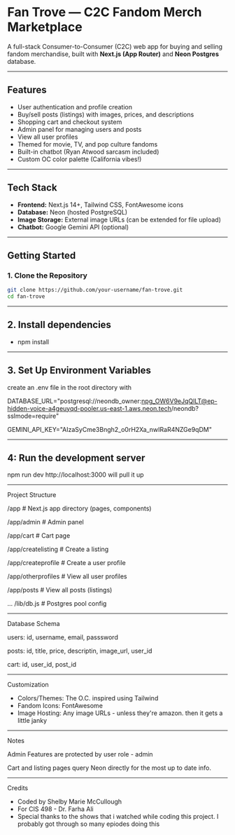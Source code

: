 # Fan Trove — C2C Fandom Merch Marketplace

A full-stack Consumer-to-Consumer (C2C) web app for buying and selling fandom merchandise, built with **Next.js (App Router)** and **Neon Postgres** database.

---

## Features

- User authentication and profile creation
- Buy/sell posts (listings) with images, prices, and descriptions
- Shopping cart and checkout system
- Admin panel for managing users and posts
- View all user profiles
- Themed for movie, TV, and pop culture fandoms
- Built-in chatbot (Ryan Atwood sarcasm included)
- Custom OC color palette (California vibes!)

---

## Tech Stack

- **Frontend:** Next.js 14+, Tailwind CSS, FontAwesome icons
- **Database:** Neon (hosted PostgreSQL)
- **Image Storage:** External image URLs (can be extended for file upload)
- **Chatbot:** Google Gemini API (optional)

---

## Getting Started

### 1. **Clone the Repository**

```sh
git clone https://github.com/your-username/fan-trove.git
cd fan-trove

```
----
## 2. Install dependencies 

- npm install

----

## 3. Set Up Environment Variables

create an .env file in the root directory with 


DATABASE_URL="postgresql://neondb_owner:npg_OW6V9eJqQlLT@ep-hidden-voice-a4geuyqd-pooler.us-east-1.aws.neon.tech/neondb?sslmode=require"


GEMINI_API_KEY="AIzaSyCme3Bngh2_o0rH2Xa_nwIRaR4NZGe9qDM"

----
## 4: Run the development server


npm run dev
http://localhost:3000 will pull it up

----
Project Structure



/app                # Next.js app directory (pages, components)


/app/admin          # Admin panel


/app/cart           # Cart page


/app/createlisting  # Create a listing


/app/createprofile  # Create a user profile


/app/otherprofiles  # View all user profiles


/app/posts          # View all posts (listings)


...
/lib/db.js          # Postgres pool config




----
Database Schema


users: id, username, email, passsword


posts: id, title, price, descriptin, image_url, user_id


cart: id, user_id, post_id




----
Customization 

- Colors/Themes: The O.C. inspired using Tailwind
- Fandom Icons: FontAwesome
- Image Hosting: Any image URLs - unless they're amazon. then it gets a little janky

-----
Notes

Admin Features are protected by user role - admin


Cart and listing pages query Neon directly for the most up to date info.




-----
Credits


 - Coded by Shelby Marie McCullough
- For CIS 498 - Dr. Farha Ali
- Special thanks to the shows that i watched while coding this project. I probably got through so many epiodes doing this


